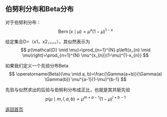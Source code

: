 <script src="https://cdn.mathjax.org/mathjax/latest/MathJax.js?config=TeX-AMS-MML_HTMLorMML" type="text/javascript"></script>

## 伯努利分布和Beta分布
对于伯努利分布：
$$
\operatorname{Bern}(x \mid \mu)=\mu^{x}(1-\mu)^{1-x}
$$

给定集合D=（x1，x2，。。。），其似然表示为
$$
p(\mathcal{D} \mid \mu)=\prod_{n=1}^{N} p\left(x_{n} \mid \mu\right)=\prod_{n=1}^{N} \mu^{x_{n}}(1-\mu)^{1-x_{n}}
$$

如果我们定义一个先验分布Beta
$$
\operatorname{Beta}(\mu \mid a, b)=\frac{\Gamma(a+b)}{\Gamma(a) \Gamma(b)} \mu^{a-1}(1-\mu)^{b-1} 
$$

先验与似然求出的后验与伯努利分布成正比，也就是其共轭先验
$$
p(\mu \mid m, l, a, b) \propto \mu^{m+a-1}(1-\mu)^{l+b-1}
$$

[返回首页](https://666cocohappy.github.io/note/)
